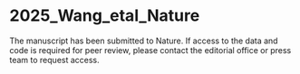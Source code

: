 # 2025_Wang_etal_Nature

The manuscript has been submitted to Nature. If access to the data and code is required for peer review, please contact the editorial office or press team to request access.
